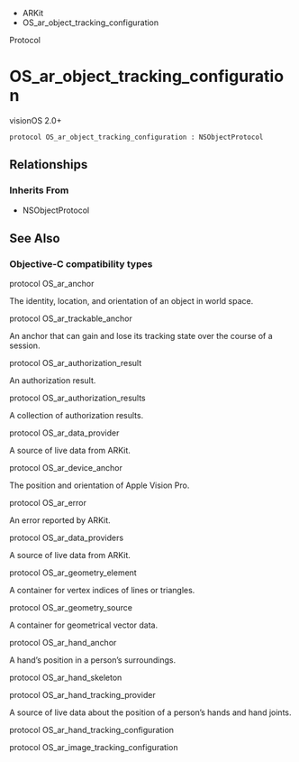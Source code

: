 

- ARKit
-  OS_ar_object_tracking_configuration 

Protocol

# OS_ar_object_tracking_configuration

visionOS 2.0+

``` source
protocol OS_ar_object_tracking_configuration : NSObjectProtocol
```

## Relationships

### Inherits From

- NSObjectProtocol

## See Also

### Objective-C compatibility types

protocol OS_ar_anchor

The identity, location, and orientation of an object in world space.

protocol OS_ar_trackable_anchor

An anchor that can gain and lose its tracking state over the course of a session.

protocol OS_ar_authorization_result

An authorization result.

protocol OS_ar_authorization_results

A collection of authorization results.

protocol OS_ar_data_provider

A source of live data from ARKit.

protocol OS_ar_device_anchor

The position and orientation of Apple Vision Pro.

protocol OS_ar_error

An error reported by ARKit.

protocol OS_ar_data_providers

A source of live data from ARKit.

protocol OS_ar_geometry_element

A container for vertex indices of lines or triangles.

protocol OS_ar_geometry_source

A container for geometrical vector data.

protocol OS_ar_hand_anchor

A hand’s position in a person’s surroundings.

protocol OS_ar_hand_skeleton

protocol OS_ar_hand_tracking_provider

A source of live data about the position of a person’s hands and hand joints.

protocol OS_ar_hand_tracking_configuration

protocol OS_ar_image_tracking_configuration


